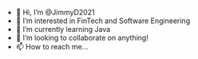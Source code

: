 - 👋 Hi, I’m @JimmyD2021
- 👀 I’m interested in FinTech and Software Engineering
- 🌱 I’m currently learning Java
- 💞️ I’m looking to collaborate on anything!
- 📫 How to reach me...

<!---
JimmyD2021/JimmyD2021 is a ✨ special ✨ repository because its `README.md` (this file) appears on your GitHub profile.
You can click the Preview link to take a look at your changes.
--->

